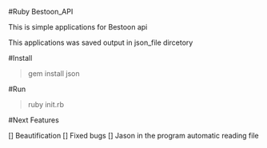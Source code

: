 #Ruby Bestoon_API

This is simple applications for Bestoon api

This applications was saved output in json_file dircetory


#Install

> gem install json

#Run

>ruby init.rb

#Next Features

 [] Beautification
 [] Fixed bugs
 [] Jason in the program automatic reading file
